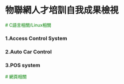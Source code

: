# 物聯網人才培訓自我成果檢視

<font color=#008000>
# C語言相關/Linux相關
</font>

### 1.Access Control System


### 2.Auto Car Control


### 3.POS system

<font color=#008000>
# 網頁相關
</font>
